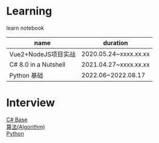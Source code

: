 # Learning

learn notebook

name|duration
-|-
Vue2+NodeJS项目实战|2020.05.24~xxxx.xx.xx
C# 8.0 in a Nutshell|2021.04.27~xxxx.xx.xx
Python 基础|2022.06~2022.08.17

# Interview

[C# Base](./2.面试相关/2.CSharp_interview.md)  
[算法(Algorithm)](./2.面试相关/3.Algorithm.md)  
[Python](./6_Python/Python.md)
